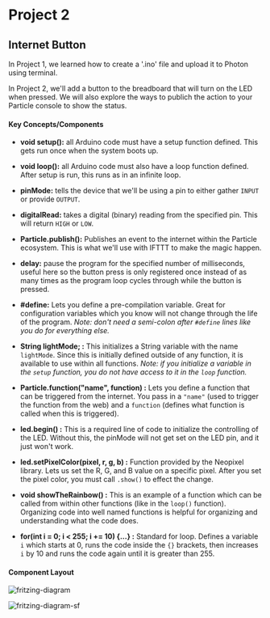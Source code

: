 # Project 2 

## Internet Button

In Project 1, we learned how to create a '.ino' file and upload it to Photon using terminal. 

In Project 2, we'll add a button to the breadboard that will turn on the LED when pressed. 
We will also explore the ways to publich the action to your Particle console to show the status. 

#### Key Concepts/Components
- **void setup():** all Arduino code must have a setup function defined. This gets run once when the system boots up.

- **void loop():** all Arduino code must also have a loop function defined. After setup is run, this runs as in an infinite loop.

- **pinMode:** tells the device that we'll be using a pin to either gather `INPUT` or provide `OUTPUT`.

- **digitalRead:** takes a digital (binary) reading from the specified pin. This will return `HIGH` or `LOW`.

- **Particle.publish():** Publishes an event to the internet within the Particle ecosystem. This is what we'll use with IFTTT to make the magic happen.

- **delay:** pause the program for the specified number of milliseconds, useful here so the button press is only registered once instead of as many times as the program loop cycles through while the button is pressed.

- **#define:** Lets you define a pre-compilation variable. Great for configuration variables which you know will not change through the life of the program. *Note: don't need a semi-colon after `#define` lines like you do for everything else.*

- **String lightMode; :** This initializes a String variable with the name `lightMode`. Since this is initially defined outside of any function, it is available to use within all functions.
*Note: if you initialize a variable in the `setup` function, you do not have access to it in the `loop` function.*

- **Particle.function("name", function) :** Lets you define a function that can be triggered from the internet. You pass in a `"name"` (used to trigger the function from the web) and a `function` (defines what function is called when this is triggered).

- **led.begin() :** This is a required line of code to initialize the controlling of the LED. Without this, the pinMode will not get set on the LED pin, and it just won't work.

- **led.setPixelColor(pixel, r, g, b) :** Function provided by the Neopixel library. Lets us set the R, G, and B value on a specific pixel. After you set the pixel color, you must call `.show()` to effect the change.

- **void showTheRainbow() :** This is an example of a function which can be called from within other functions (like in the `loop()` function). Organizing code into well named functions is helpful for organizing and understanding what the code does.

- **for(int i = 0; i < 255; i += 10) {...} :** Standard for loop. Defines a variable `i` which starts at 0, runs the code inside the `{}` brackets, then increases `i` by 10 and runs the code again until it is greater than 255.



#### Component Layout

![fritzing-diagram](https://s3.amazonaws.com/vigesharing-is-vigecaring/jsinichko/1329rrwmi.jpg)

![fritzing-diagram-sf](https://gitlab.oit.duke.edu/colabroots/intro-connected-devices/raw/master/fritz-sf.jpg)

